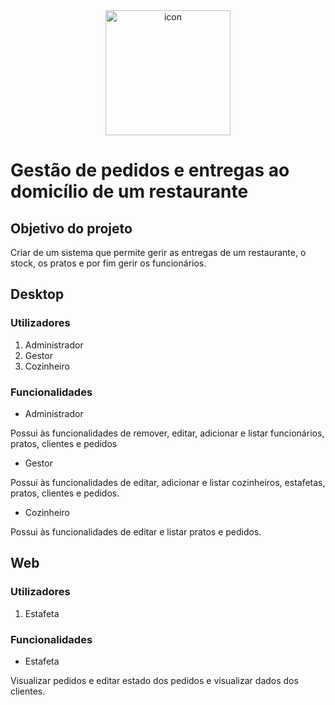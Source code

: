 <div align="center">
<img width="200" alt="icon" src="https://user-images.githubusercontent.com/64610367/188446827-d808a45e-e62f-4956-ab53-5467e981b768.png">
  </div>
<h1> 
Gestão de pedidos e entregas ao domicílio de um restaurante
</h1>
<h2> Objetivo do projeto </h2>
Criar de um sistema  que permite gerir as entregas de um restaurante, o stock, os pratos e por fim gerir os funcionários. 

<h2>
Desktop
</h2>
<h3> Utilizadores </h3>
<ol>
<li>Administrador</li>
<li>Gestor</li>
<li>Cozinheiro</li>
</ol>

<h3>Funcionalidades</h3>
<ul>
  <li>Administrador</li>
</ul>
Possui  às funcionalidades de remover, editar, adicionar e listar funcionários, pratos, clientes e pedidos
<br>
<ul>
  <li>Gestor</li>
</ul>
Possui  às funcionalidades de  editar, adicionar e listar cozinheiros, estafetas,  pratos, clientes e pedidos.
<br>
<ul>
  <li>Cozinheiro</li>
</ul>
Possui  às funcionalidades de  editar e listar pratos e pedidos.  

<h2>
Web
</h2>
<h3> Utilizadores </h3>
<ol>
<li>Estafeta</li>
</ol>
<h3>Funcionalidades</h3>
<ul>
  <li>Estafeta</li>
</ul>
Visualizar pedidos e editar estado dos pedidos e visualizar dados dos clientes.
